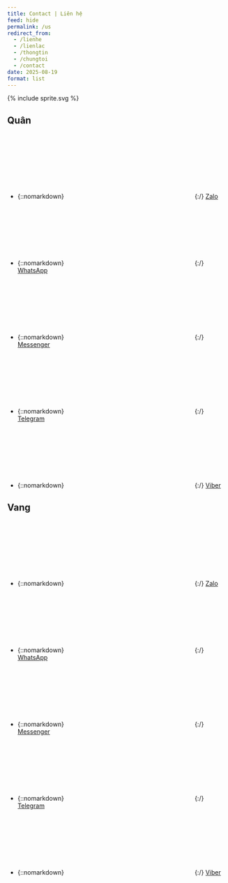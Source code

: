 ```yaml
---
title: Contact | Liên hệ
feed: hide
permalink: /us
redirect_from:
  - /lienhe
  - /lienlac
  - /thongtin
  - /chungtoi
  - /contact
date: 2025-08-19
format: list
---
```


{% include sprite.svg %}

## Quân

- {::nomarkdown}<svg class="logo" aria-label="Zalo"><use xlink:href="#zalo"></use></svg>{:/} [Zalo](http://go.vangquan.com/quan-zalo)
- {::nomarkdown}<svg class="logo" aria-label="WhatsApp"><use xlink:href="#whatsapp"></use></svg>{:/} [WhatsApp](http://go.vangquan.com/quan-whatsapp)
- {::nomarkdown}<svg class="logo" aria-label="Messenger"><use xlink:href="#messenger"></use></svg>{:/} [Messenger](http://go.vangquan.com/quan-messenger)
- {::nomarkdown}<svg class="logo" aria-label="Telegram"><use xlink:href="#telegram"></use></svg>{:/} [Telegram](http://go.vangquan.com/quan-telegram)
- {::nomarkdown}<svg class="logo" aria-label="Viber"><use xlink:href="#viber"></use></svg>{:/} [Viber](http://go.vangquan.com/quan-viber)
<!-- - {::nomarkdown}<svg class="logo" aria-label="Telephone"><use xlink:href="#tel"></use></svg>{:/} [Telephone](tel:+84834551914) -->
<!-- - {::nomarkdown}<svg class="logo" aria-label="Email"><use xlink:href="#mail"></use></svg>{:/} [JWPUB](mailto:quan@jwpub.org) -->




## Vang

- {::nomarkdown}<svg class="logo" aria-label="Zalo"><use xlink:href="#zalo"></use></svg>{:/} [Zalo](http://go.vangquan.com/vang-zalo)
- {::nomarkdown}<svg class="logo" aria-label="WhatsApp"><use xlink:href="#whatsapp"></use></svg>{:/} [WhatsApp](http://go.vangquan.com/vang-whatsapp)
- {::nomarkdown}<svg class="logo" aria-label="Messenger"><use xlink:href="#messenger"></use></svg>{:/} [Messenger](http://go.vangquan.com/vang-messenger)
- {::nomarkdown}<svg class="logo" aria-label="Telegram"><use xlink:href="#telegram"></use></svg>{:/} [Telegram](http://go.vangquan.com/vang-telegram)
- {::nomarkdown}<svg class="logo" aria-label="Viber"><use xlink:href="#viber"></use></svg>{:/} [Viber](http://go.vangquan.com/vang-viber)
<!-- - {::nomarkdown}<svg class="logo" aria-label="Telephone"><use xlink:href="#tel"></use></svg>{:/} [Telephone](tel:+84934551914) -->
<!-- - {::nomarkdown}<svg class="logo" aria-label="Email"><use xlink:href="#mail"></use></svg>{:/} [JWPUB](mailto:vang@jwpub.org) -->

